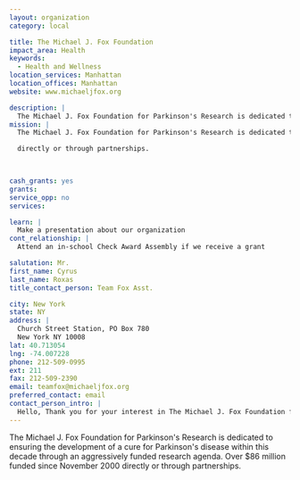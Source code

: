 ```yaml
---
layout: organization
category: local

title: The Michael J. Fox Foundation
impact_area: Health
keywords: 
  - Health and Wellness
location_services: Manhattan
location_offices: Manhattan
website: www.michaeljfox.org

description: |
  The Michael J. Fox Foundation for Parkinson's Research is dedicated to ensuring the development of a cure for Parkinson's disease within this decade through an aggressively funded research agenda. Over $86 million funded since November 2000 directly or through partnerships.
mission: |
  The Michael J. Fox Foundation for Parkinson's Research is dedicated to ensuring the development of a cure for Parkinson's disease within this decade through an aggressively funded research agenda. Nearly $70 million <research/research_funded_00_05.php> funded from 2000 to 2005

  directly or through partnerships.

  

cash_grants: yes
grants: 
service_opp: no
services: 

learn: |
  Make a presentation about our organization
cont_relationship: |
  Attend an in-school Check Award Assembly if we receive a grant

salutation: Mr.
first_name: Cyrus
last_name: Roxas
title_contact_person: Team Fox Asst.

city: New York
state: NY
address: |
  Church Street Station, PO Box 780  
  New York NY 10008
lat: 40.713054
lng: -74.007228
phone: 212-509-0995
ext: 211
fax: 212-509-2390
email: teamfox@michaeljfox.org
preferred_contact: email
contact_person_intro: |
  Hello, Thank you for your interest in The Michael J. Fox Foundation for Parkinson's Research. As a part of the Development team here at the Foundation, I am responsible for building relationships and raising money to fund the necessary scientific research to find a cure for Parkinson's disease.  My primary focus is working with our community fundraisers in our Team Fox and MJFF - Students Give Back programs.
---
```

The Michael J. Fox Foundation for Parkinson's Research is dedicated to ensuring the development of a cure for Parkinson's disease within this decade through an aggressively funded research agenda. Over $86 million funded since November 2000 directly or through partnerships.